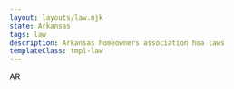 ```yaml
---
layout: layouts/law.njk
state: Arkansas
tags: law
description: Arkansas homeowners association hoa laws
templateClass: tmpl-law
---
```


AR